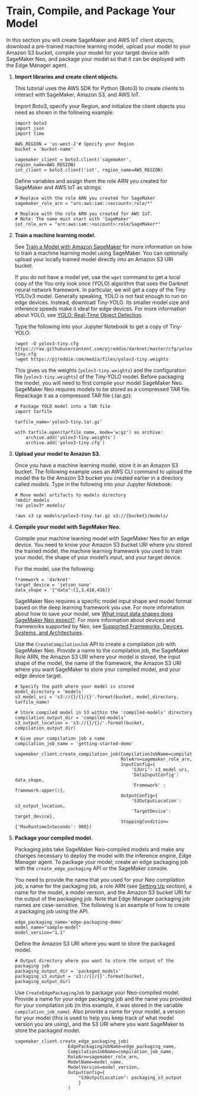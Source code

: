 # Train, Compile, and Package Your Model<a name="edge-getting-started-step2"></a>

In this section you will create SageMaker and AWS IoT client objects, download a pre\-trained machine learning model, upload your model to your Amazon S3 bucket, compile your model for your target device with SageMaker Neo, and package your model so that it can be deployed with the Edge Manager agent\.

1. **Import libraries and create client objects\.**

   This tutorial uses the AWS SDK for Python \(Boto3\) to create clients to interact with SageMaker, Amazon S3, and AWS IoT\.

   Import Boto3, specify your Region, and initialize the client objects you need as shown in the following example:

   ```
   import boto3
   import json
   import time
   
   AWS_REGION = 'us-west-2'# Specify your Region
   bucket = 'bucket-name'
   
   sagemaker_client = boto3.client('sagemaker', region_name=AWS_REGION)
   iot_client = boto3.client('iot', region_name=AWS_REGION)
   ```

   Define variables and assign them the role ARN you created for SageMaker and AWS IoT as strings:

   ```
   # Replace with the role ARN you created for SageMaker
   sagemaker_role_arn = "arn:aws:iam::<account>:role/*"
   
   # Replace with the role ARN you created for AWS IoT. 
   # Note: The name must start with 'SageMaker'
   iot_role_arn = "arn:aws:iam::<account>:role/SageMaker*"
   ```

1. **Train a machine learning model\.**

   See [Train a Model with Amazon SageMaker](https://docs.aws.amazon.com/sagemaker/latest/dg/how-it-works-training.html) for more information on how to train a machine learning model using SageMaker\. You can optionally upload your locally trained model directly into an Amazon S3 URI bucket\.

   If you do not have a model yet, use the `wget` command to get a local copy of the You only look once \(YOLO\) algorithm that uses the Darknet neural network framework\. In particular, we will get a copy of the Tiny YOLOv3 model\. Generally speaking, YOLO is not fast enough to run on edge devices\. Instead, download Tiny\-YOLO\. Its smaller model size and inference speeds make it ideal for edge devices\. For more information about YOLO, see [YOLO: Real\-Time Object Detection](https://pjreddie.com/darknet/yolo/)\. 

   Type the following into your Jupyter Notebook to get a copy of Tiny\-YOLO:

   ```
   !wget -O yolov3-tiny.cfg https://raw.githubusercontent.com/pjreddie/darknet/master/cfg/yolov3-tiny.cfg
   !wget https://pjreddie.com/media/files/yolov3-tiny.weights
   ```

   This gives us the weights \(`yolov3-tiny.weights`\) and the configuration file \(`yolov3-tiny.weights`\) of the Tiny\-YOLO model\. Before packaging the model, you will need to first compile your model SageMaker Neo\. SageMaker Neo requires models to be stored as a compressed TAR file\. Repackage it as a compressed TAR file \(\.tar\.gz\):

   ```
   # Package YOLO model into a TAR file 
   import tarfile
   
   tarfile_name='yolov3-tiny.tar.gz'
   
   with tarfile.open(tarfile_name, mode='w:gz') as archive:
       archive.add('yolov3-tiny.weights')
       archive.add('yolov3-tiny.cfg')
   ```

1. **Upload your model to Amazon S3\.**

   Once you have a machine learning model, store it in an Amazon S3 bucket\. The following example uses an AWS CLI command to upload the model the to the Amazon S3 bucket you created earlier in a directory called *models*\. Type in the following into your Jupyter Notebook:

   ```
   # Move model artifacts to models directory
   !mkdir models            
   !mv yolov3* models/
   ```

   ```
   !aws s3 cp models/yolov3-tiny.tar.gz s3://{bucket}/models/
   ```

1. **Compile your model with SageMaker Neo\.**

   Compile your machine learning model with SageMaker Neo for an edge device\. You need to know your Amazon S3 bucket URI where you stored the trained model, the machine learning framework you used to train your model, the shape of your model’s input, and your target device\.

   For the model, use the following:

   ```
   framework = 'darknet'
   target_device = 'jetson_nano'
   data_shape = '{"data":[1,3,416,416]}'
   ```

   SageMaker Neo requires a specific model input shape and model format based on the deep learning framework you use\. For more information about how to save your model, see [What input data shapes does SageMaker Neo expect?](neo-compilation-preparing-model.md#neo-job-compilation-expected-inputs)\. For more information about devices and frameworks supported by Neo, see [Supported Frameworks, Devices, Systems, and Architectures](neo-supported-devices-edge.md)\.

   Use the `CreateCompilationJob` API to create a compilation job with SageMaker Neo\. Provide a name to the compilation job, the SageMaker Role ARN, the Amazon S3 URI where your model is stored, the input shape of the model, the name of the framework, the Amazon S3 URI where you want SageMaker to store your compiled model, and your edge device target\.

   ```
   # Specify the path where your model is stored
   model_directory = 'models'
   s3_model_uri = 's3://{}/{}/{}'.format(bucket, model_directory, tarfile_name)
   
   # Store compiled model in S3 within the 'compiled-models' directory
   compilation_output_dir = 'compiled-models'
   s3_output_location = 's3://{}/{}/'.format(bucket, compilation_output_dir)
   
   # Give your compilation job a name
   compilation_job_name = 'getting-started-demo'
   
   sagemaker_client.create_compilation_job(CompilationJobName=compilation_job_name,
                                           RoleArn=sagemaker_role_arn,
                                           InputConfig={
                                               'S3Uri': s3_model_uri,
                                               'DataInputConfig': data_shape,
                                               'Framework' : framework.upper()},
                                           OutputConfig={
                                               'S3OutputLocation': s3_output_location,
                                               'TargetDevice': target_device},
                                           StoppingCondition={'MaxRuntimeInSeconds': 900})
   ```

1. **Package your compiled model\.**

   Packaging jobs take SageMaker Neo–compiled models and make any changes necessary to deploy the model with the inference engine, Edge Manager agent\. To package your model, create an edge packaging job with the `create_edge_packaging` API or the SageMaker console\.

   You need to provide the name that you used for your Neo compilation job, a name for the packaging job, a role ARN \(see [Setting Up](edge-getting-started-step1.md) section\), a name for the model, a model version, and the Amazon S3 bucket URI for the output of the packaging job\. Note that Edge Manager packaging job names are case\-sensitive\. The following is an example of how to create a packaging job using the API\.

   ```
   edge_packaging_name='edge-packaging-demo'
   model_name="sample-model"
   model_version="1.1"
   ```

   Define the Amazon S3 URI where you want to store the packaged model\.

   ```
   # Output directory where you want to store the output of the packaging job
   packaging_output_dir = 'packaged_models'
   packaging_s3_output = 's3://{}/{}'.format(bucket, packaging_output_dir)
   ```

   Use `CreateEdgePackagingJob` to package your Neo\-compiled model\. Provide a name for your edge packaging job and the name you provided for your compilation job \(in this example, it was stored in the variable `compilation_job_name`\)\. Also provide a name for your model, a version for your model \(this is used to help you keep track of what model version you are using\), and the S3 URI where you want SageMaker to store the packaged model\.

   ```
   sagemaker_client.create_edge_packaging_job(
                       EdgePackagingJobName=edge_packaging_name,
                       CompilationJobName=compilation_job_name,
                       RoleArn=sagemaker_role_arn,
                       ModelName=model_name,
                       ModelVersion=model_version,
                       OutputConfig={
                           "S3OutputLocation": packaging_s3_output
                           }
                       )
   ```